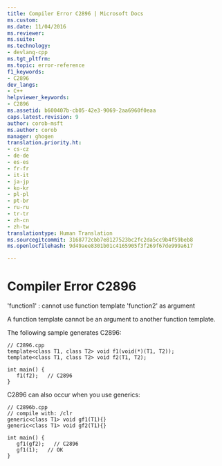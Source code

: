 ```yaml
---
title: Compiler Error C2896 | Microsoft Docs
ms.custom: 
ms.date: 11/04/2016
ms.reviewer: 
ms.suite: 
ms.technology:
- devlang-cpp
ms.tgt_pltfrm: 
ms.topic: error-reference
f1_keywords:
- C2896
dev_langs:
- C++
helpviewer_keywords:
- C2896
ms.assetid: b600407b-cb05-42e3-9069-2aa6960f0eaa
caps.latest.revision: 9
author: corob-msft
ms.author: corob
manager: ghogen
translation.priority.ht:
- cs-cz
- de-de
- es-es
- fr-fr
- it-it
- ja-jp
- ko-kr
- pl-pl
- pt-br
- ru-ru
- tr-tr
- zh-cn
- zh-tw
translationtype: Human Translation
ms.sourcegitcommit: 3168772cbb7e8127523bc2fc2da5cc9b4f59beb8
ms.openlocfilehash: 9d49aee8301b01c4165905f3f269f67de999a617

---
```

# Compiler Error C2896
'function1' : cannot use function template 'function2' as argument  
  
 A function template cannot be an argument to another function template.  
  
 The following sample generates C2896:  
  
```  
// C2896.cpp  
template<class T1, class T2> void f1(void(*)(T1, T2));  
template<class T1, class T2> void f2(T1, T2);  
  
int main() {  
   f1(f2);   // C2896  
}  
```  
  
 C2896 can also occur when you use generics:  
  
```  
// C2896b.cpp  
// compile with: /clr  
generic<class T1> void gf1(T1){}  
generic<class T1> void gf2(T1){}  
  
int main() {  
   gf1(gf2);   // C2896  
   gf1(1);   // OK  
}  
```


<!--HONumber=Jan17_HO1-->


